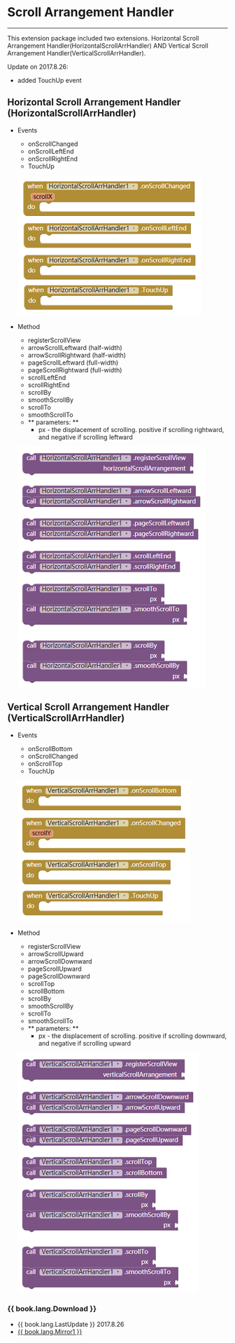 # Scroll Arrangement Handler

---

This extension package included two extensions. Horizontal Scroll Arrangement Handler(HorizontalScrollArrHandler) AND Vertical Scroll Arrangement Handler(VerticalScrollArrHandler).

Update on 2017.8.26:
* added TouchUp event


## Horizontal Scroll Arrangement Handler (HorizontalScrollArrHandler)

* Events
  * onScrollChanged
  * onScrollLeftEnd
  * onScrollRightEnd
  * TouchUp

  ![](../images/ScrollArrangementHandler/HorizontalScrollArrHandler.events.png)

* Method
  * registerScrollView
  * arrowScrollLeftward (half-width)
  * arrowScrollRightward (half-width)
  * pageScrollLeftward (full-width)
  * pageScrollRightward (full-width)
  * scrollLeftEnd
  * scrollRightEnd
  * scrollBy
  * smoothScrollBy
  * scrollTo
  * smoothScrollTo
  * ** parameters: **
    * px - the displacement of scrolling. positive if scrolling rightward, and negative if scrolling leftward

  ![](../images/ScrollArrangementHandler/HorizontalScrollArrHandler.methods.png)


## Vertical Scroll Arrangement Handler (VerticalScrollArrHandler)

* Events
  * onScrollBottom
  * onScrollChanged
  * onScrollTop
  * TouchUp

  ![](../images/ScrollArrangementHandler/VerticalScrollArrHandler.events.png)

* Method
  * registerScrollView
  * arrowScrollUpward
  * arrowScrollDownward
  * pageScrollUpward
  * pageScrollDownward
  * scrollTop
  * scrollBottom
  * scrollBy
  * smoothScrollBy
  * scrollTo
  * smoothScrollTo
  * ** parameters: **
    * px - the displacement of scrolling. positive if scrolling downward, and negative if scrolling upward

  ![](../images/ScrollArrangementHandler/VerticalScrollArrHandler.methods.png)

### {{ book.lang.Download }}
* {{ book.lang.LastUpdate }} 2017.8.26
* <a href="/aix/cn.colintree.aix.ScrollArrangementHandler.aix" target="_blank">{{ book.lang.Mirror1 }}</a>